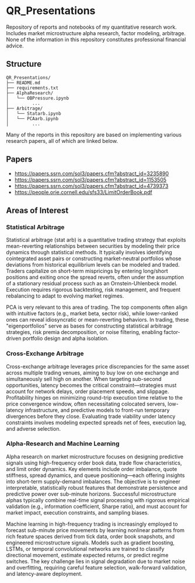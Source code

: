 # QR_Presentations
Repository of reports and notebooks of my quantitative research work. Includes market microstructure alpha research, factor modeling, arbitrage. None of the information in this repository constitutes professional financial advice.


## Structure
```
QR_Presentations/
├── README.md
├── requirements.txt
├── AlphaResearch/
│   └── OBPressure.ipynb 
│         ...
├── Arbitrage/ 
│   └── Statarb.ipynb 
│   └── PCAarb.ipynb 
│         ... 
```

Many of the reports in this repository are based on implementing various research papers, all of which are linked below. 

## Papers

- https://papers.ssrn.com/sol3/papers.cfm?abstract_id=3235890 
- https://papers.ssrn.com/sol3/papers.cfm?abstract_id=1153505 
- https://papers.ssrn.com/sol3/papers.cfm?abstract_id=4739373
- https://people.orie.cornell.edu/sfs33/LimitOrderBook.pdf

## Areas of Interest 

### Statistical Arbitrage 

Statistical arbitrage (stat arb) is a quantitative trading strategy that exploits mean-reverting relationships between securities by modeling their price dynamics through statistical methods. It typically involves identifying cointegrated asset pairs or constructing market-neutral portfolios whose deviations from historical equilibrium levels can be modeled and traded. Traders capitalize on short-term mispricings by entering long/short positions and exiting once the spread reverts, often under the assumption of a stationary residual process such as an Ornstein-Uhlenbeck model. Execution requires rigorous backtesting, risk management, and frequent rebalancing to adapt to evolving market regimes.

PCA is very relevant to this area of trading. The top components often align with intuitive factors (e.g., market beta, sector risk), while lower-ranked ones can reveal idiosyncratic or mean-reverting behaviors. In trading, these "eigenportfolios" serve as bases for constructing statistical arbitrage strategies, risk premia decomposition, or noise filtering, enabling factor-driven portfolio design and alpha isolation.

### Cross-Exchange Arbitrage 

Cross-exchange arbitrage leverages price discrepancies for the same asset across multiple trading venues, aiming to buy low on one exchange and simultaneously sell high on another. When targeting sub-second opportunities, latency becomes the critical constraint—strategies must account for network delays, order placement speeds, and slippage. Profitability hinges on minimizing round-trip execution time relative to the price convergence window, often necessitating colocated servers, low-latency infrastructure, and predictive models to front-run temporary divergences before they close. Evaluating trade viability under latency constraints involves modeling expected spreads net of fees, execution lag, and adverse selection.

### Alpha-Research and Machine Learning

Alpha research on market microstructure focuses on designing predictive signals using high-frequency order book data, trade flow characteristics, and limit order dynamics. Key elements include order imbalance, quote stiffness, spread dynamics, and queue positioning—each offering insights into short-term supply-demand imbalances. The objective is to engineer interpretable, statistically robust features that demonstrate persistence and predictive power over sub-minute horizons. Successful microstructure alphas typically combine real-time signal processing with rigorous empirical validation (e.g., information coefficient, Sharpe ratio), and must account for market impact, execution constraints, and sampling biases.

Machine learning in high-frequency trading is increasingly employed to forecast sub-minute price movements by learning nonlinear patterns from rich feature spaces derived from tick data, order book snapshots, and engineered microstructure signals. Models such as gradient boosting, LSTMs, or temporal convolutional networks are trained to classify directional movement, estimate expected returns, or predict regime switches. The key challenge lies in signal degradation due to market noise and overfitting, requiring careful feature selection, walk-forward validation, and latency-aware deployment.
